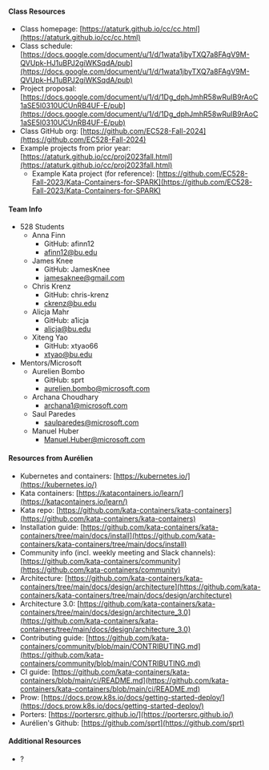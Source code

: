 #### Class Resources

* Class homepage: [https://ataturk.github.io/cc/cc.html](https://ataturk.github.io/cc/cc.html)
* Class schedule: [https://docs.google.com/document/u/1/d/1wata1jbyTXQ7a8FAgV9M-QVUpk-HJ1uBPJ2giWKSqdA/pub](https://docs.google.com/document/u/1/d/1wata1jbyTXQ7a8FAgV9M-QVUpk-HJ1uBPJ2giWKSqdA/pub)
* Project proposal: [https://docs.google.com/document/u/1/d/1Dg_dphJmhR58wRuIB9rAoC1aSE5l0310UCUnRB4UF-E/pub](https://docs.google.com/document/u/1/d/1Dg_dphJmhR58wRuIB9rAoC1aSE5l0310UCUnRB4UF-E/pub)
* Class GitHub org: [https://github.com/EC528-Fall-2024](https://github.com/EC528-Fall-2024)
* Example projects from prior year: [https://ataturk.github.io/cc/proj2023fall.html](https://ataturk.github.io/cc/proj2023fall.html)
  * Example Kata project (for reference): [https://github.com/EC528-Fall-2023/Kata-Containers-for-SPARK](https://github.com/EC528-Fall-2023/Kata-Containers-for-SPARK)

#### Team Info

* 528 Students
  * Anna Finn
    * GitHub: afinn12
    * afinn12@bu.edu
  * James Knee
    * GitHub: JamesKnee
    * jamesaknee@gmail.com
  * Chris Krenz
    * GitHub: chris-krenz
    * ckrenz@bu.edu
  * Alicja Mahr
    * GitHub: a1icja
    * alicja@bu.edu
  * Xiteng Yao
    * GitHub: xtyao66
    * xtyao@bu.edu
* Mentors/Microsoft
  * Aurelien Bombo
    * GitHub: sprt
    * aurelien.bombo@microsoft.com
  * Archana Choudhary
    * archana1@microsoft.com
  * Saul Paredes
    * saulparedes@microsoft.com
  * Manuel Huber
    * Manuel.Huber@microsoft.com

#### Resources from Aurélien

* Kubernetes and containers: [https://kubernetes.io/](https://kubernetes.io/)
* Kata containers: [https://katacontainers.io/learn/](https://katacontainers.io/learn/)
* Kata repo:  [https://github.com/kata-containers/kata-containers](https://github.com/kata-containers/kata-containers)
* Installation guide: [https://github.com/kata-containers/kata-containers/tree/main/docs/install](https://github.com/kata-containers/kata-containers/tree/main/docs/install)
* Community info (incl. weekly meeting and Slack channels): [https://github.com/kata-containers/community](https://github.com/kata-containers/community)
* Architecture: [https://github.com/kata-containers/kata-containers/tree/main/docs/design/architecture](https://github.com/kata-containers/kata-containers/tree/main/docs/design/architecture)
* Architecture 3.0: [https://github.com/kata-containers/kata-containers/tree/main/docs/design/architecture_3.0](https://github.com/kata-containers/kata-containers/tree/main/docs/design/architecture_3.0)
* Contributing guide: [https://github.com/kata-containers/community/blob/main/CONTRIBUTING.md](https://github.com/kata-containers/community/blob/main/CONTRIBUTING.md)
* CI guide: [https://github.com/kata-containers/kata-containers/blob/main/ci/README.md](https://github.com/kata-containers/kata-containers/blob/main/ci/README.md)
* Prow: [https://docs.prow.k8s.io/docs/getting-started-deploy/](https://docs.prow.k8s.io/docs/getting-started-deploy/)
* Porters: [https://portersrc.github.io/](https://portersrc.github.io/)
* Aurélien's Github: [https://github.com/sprt](https://github.com/sprt)

#### Additional Resources

* ?
